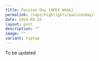 ```yaml
---
title: Passion Day (APEX Week)
permalink: /saps/highlights/passionday/
date: 2024-05-25
layout: post
description: ""
image: ""
variant: tiptap
---
```

<p></p>
<p>To be updated</p>